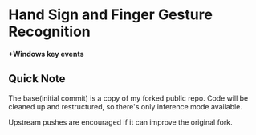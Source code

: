 # Hand Sign and Finger Gesture Recognition
**+Windows key events**

## Quick Note
The base(initial commit) is a copy of my forked public repo. Code will be cleaned up and restructured, so there's only inference mode available.

Upstream pushes are encouraged if it can improve the original fork.